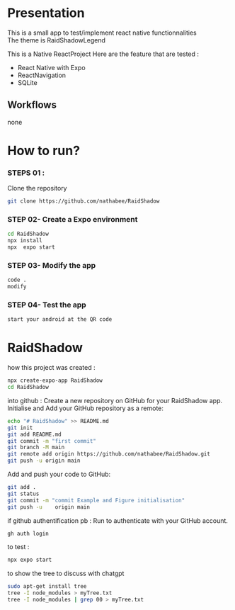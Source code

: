 # Presentation

This is a small app to test/implement react native functionnalities  
The theme is RaidShadowLegend

This is a Native ReactProject 
Here are the feature that are tested :
* React Native with Expo
* ReactNavigation
* SQLite


## Workflows
none

# How to run?
### STEPS 01 :

Clone the repository

```bash
git clone https://github.com/nathabee/RaidShadow
```
### STEP 02- Create a Expo environment 

```bash
cd RaidShadow
npx install
npx  expo start
```

  
### STEP 03- Modify the app
```bash
code .
modify 
```


### STEP 04- Test the app
```bash
start your android at the QR code
```


# RaidShadow
how this project was created :


```bash
npx create-expo-app RaidShadow
cd RaidShadow 
```

into github :
Create a new repository on GitHub for your RaidShadow app.
Initialise and Add your GitHub repository as a remote: 
```bash
echo "# RaidShadow" >> README.md
git init
git add README.md
git commit -m "first commit"
git branch -M main
git remote add origin https://github.com/nathabee/RaidShadow.git
git push -u origin main

```

Add and push your code to GitHub: 

```bash
git add .
git status
git commit -m "commit Example and Figure initialisation"
git push -u    origin main

```
if github authentification pb : Run to authenticate with your GitHub account. 
```bash
gh auth login 

```

 

to test :
```bash
npx expo start
```

to show the tree to discuss with chatgpt
```bash
sudo apt-get install tree
tree -I node_modules > myTree.txt
tree -I node_modules | grep 00 > myTree.txt
```
